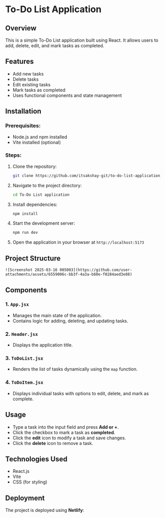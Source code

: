 # To-Do List Application

## Overview

This is a simple To-Do List application built using React. It allows users to add, delete, edit, and mark tasks as completed.

## Features

- Add new tasks
- Delete tasks
- Edit existing tasks
- Mark tasks as completed
- Uses functional components and state management

## Installation

### Prerequisites:

- Node.js and npm installed
- Vite installed (optional)

### Steps:

1. Clone the repository:
   ```sh
   git clone https://github.com/itsakshay-git/to-do-list-application
   ```
2. Navigate to the project directory:
   ```sh
   cd To-Do List application
   ```
3. Install dependencies:
   ```sh
   npm install
   ```
4. Start the development server:
   ```sh
   npm run dev
   ```
5. Open the application in your browser at `http://localhost:5173`

## Project Structure

```
![Screenshot 2025-03-16 005003](https://github.com/user-attachments/assets/6559006c-bb3f-4a3a-b60e-f0284aed3e88)

```

## Components

### 1. `App.jsx`

- Manages the main state of the application.
- Contains logic for adding, deleting, and updating tasks.

### 2. `Header.jsx`

- Displays the application title.

### 3. `ToDoList.jsx`

- Renders the list of tasks dynamically using the `map` function.

### 4. `ToDoItem.jsx`

- Displays individual tasks with options to edit, delete, and mark as complete.

## Usage

- Type a task into the input field and press **Add or +**.
- Click the checkbox to mark a task as **completed**.
- Click the **edit** icon to modify a task and save changes.
- Click the **delete** icon to remove a task.

## Technologies Used

- React.js
- Vite
- CSS (for styling)

## Deployment

The project is deployed using **Netlify**:

```sh

```
